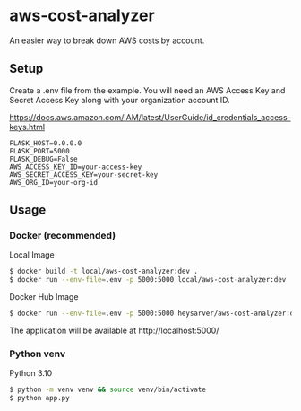 # aws-cost-analyzer

An easier way to break down AWS costs by account.

## Setup

Create a .env file from the example.  You will need an AWS Access Key and Secret Access Key along with your organization account ID.

https://docs.aws.amazon.com/IAM/latest/UserGuide/id_credentials_access-keys.html

```
FLASK_HOST=0.0.0.0
FLASK_PORT=5000
FLASK_DEBUG=False
AWS_ACCESS_KEY_ID=your-access-key
AWS_SECRET_ACCESS_KEY=your-secret-key
AWS_ORG_ID=your-org-id
```

## Usage

### Docker (recommended)
Local Image
```bash
$ docker build -t local/aws-cost-analyzer:dev .
$ docker run --env-file=.env -p 5000:5000 local/aws-cost-analyzer:dev
```
Docker Hub Image
```bash
$ docker run --env-file=.env -p 5000:5000 heysarver/aws-cost-analyzer:dev
```

The application will be available at http://localhost:5000/

### Python venv

Python 3.10

```bash
$ python -m venv venv && source venv/bin/activate
$ python app.py
```
